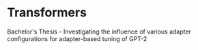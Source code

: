 # Transformers
Bachelor's Thesis - Investigating the influence of various adapter configurations for adapter-based tuning of GPT-2
